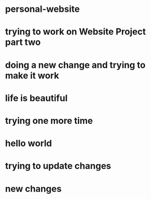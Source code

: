 # personal-website
# trying to work on Website Project part two
# doing a new change and trying to make it work
# life is beautiful
# trying one more time
# hello world 
# trying to update changes
# new changes